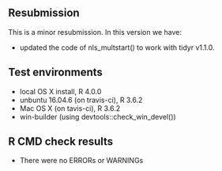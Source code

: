 ## Resubmission

This is a minor resubmission. In this version we have:

- updated the code of nls_multstart() to work with tidyr v1.1.0.

## Test environments

- local OS X install, R 4.0.0
- unbuntu 16.04.6 (on travis-ci), R 3.6.2
- Mac OS X (on tavis-ci), R 3.6.2
- win-builder (using devtools::check_win_devel())

## R CMD check results

- There were no ERRORs or WARNINGs
